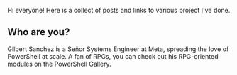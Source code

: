 Hi everyone! Here is a collect of posts and links to various project I've done.

## Who are you?

Gilbert Sanchez is a Señor Systems Engineer at Meta, spreading the love of
PowerShell at scale. A fan of RPGs, you can check out his RPG-oriented modules
on the PowerShell Gallery.
